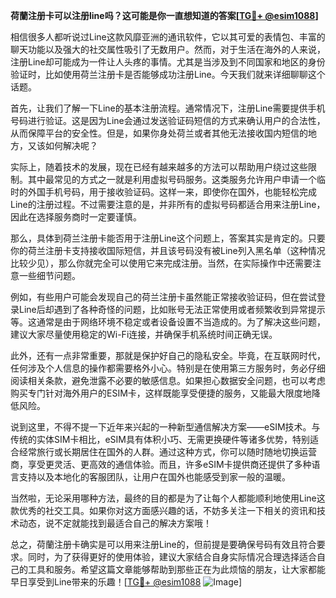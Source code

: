 **荷蘭注册卡可以注册line吗？这可能是你一直想知道的答案[[TG💪+ @esim1088](https://t.me/s/esim1088)]**

相信很多人都听说过Line这款风靡亚洲的通讯软件，它以其可爱的表情包、丰富的聊天功能以及强大的社交属性吸引了无数用户。然而，对于生活在海外的人来说，注册Line却可能成为一件让人头疼的事情。尤其是当涉及到不同国家和地区的身份验证时，比如使用荷兰注册卡是否能够成功注册Line。今天我们就来详细聊聊这个话题。

首先，让我们了解一下Line的基本注册流程。通常情况下，注册Line需要提供手机号码进行验证。这是因为Line会通过发送验证码短信的方式来确认用户的合法性，从而保障平台的安全性。但是，如果你身处荷兰或者其他无法接收国内短信的地方，又该如何解决呢？

实际上，随着技术的发展，现在已经有越来越多的方法可以帮助用户绕过这些限制。其中最常见的方式之一就是利用虚拟号码服务。这类服务允许用户申请一个临时的外国手机号码，用于接收验证码。这样一来，即使你在国外，也能轻松完成Line的注册过程。不过需要注意的是，并非所有的虚拟号码都适合用来注册Line，因此在选择服务商时一定要谨慎。

那么，具体到荷兰注册卡能否用于注册Line这个问题上，答案其实是肯定的。只要你的荷兰注册卡支持接收国际短信，并且该号码没有被Line列入黑名单（这种情况比较少见），那么你就完全可以使用它来完成注册。当然，在实际操作中还需要注意一些细节问题。

例如，有些用户可能会发现自己的荷兰注册卡虽然能正常接收验证码，但在尝试登录Line后却遇到了各种奇怪的问题，比如账号无法正常使用或者频繁收到异常提示等。这通常是由于网络环境不稳定或者设备设置不当造成的。为了解决这些问题，建议大家尽量使用稳定的Wi-Fi连接，并确保手机系统时间正确无误。

此外，还有一点非常重要，那就是保护好自己的隐私安全。毕竟，在互联网时代，任何涉及个人信息的操作都需要格外小心。特别是在使用第三方服务时，务必仔细阅读相关条款，避免泄露不必要的敏感信息。如果担心数据安全问题，也可以考虑购买专门针对海外用户的ESIM卡，这样既能享受便捷的服务，又能最大限度地降低风险。

说到这里，不得不提一下近年来兴起的一种新型通信解决方案——eSIM技术。与传统的实体SIM卡相比，eSIM具有体积小巧、无需更换硬件等诸多优势，特别适合经常旅行或长期居住在国外的人群。通过这种方式，你可以随时随地切换运营商，享受更灵活、更高效的通信体验。而且，许多eSIM卡提供商还提供了多种语言支持以及本地化的客服团队，让用户在国外也能感受到家一般的温暖。

当然啦，无论采用哪种方法，最终的目的都是为了让每个人都能顺利地使用Line这款优秀的社交工具。如果你对这方面感兴趣的话，不妨多关注一下相关的资讯和技术动态，说不定就能找到最适合自己的解决方案哦！

总之，荷蘭注册卡确实是可以用来注册Line的，但前提是要确保号码有效且符合要求。同时，为了获得更好的使用体验，建议大家结合自身实际情况合理选择适合自己的工具和服务。希望这篇文章能够帮助到那些正在为此烦恼的朋友，让大家都能早日享受到Line带来的乐趣！[[TG💪+ @esim1088](https://t.me/s/esim1088) ![Image](https://i.postimg.cc/4NQfJmqS/Snipaste-2025-05-13-00-14-12.png)]